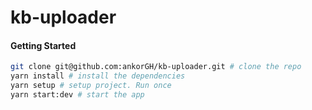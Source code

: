 # kb-uploader

#### Getting Started

```bash
git clone git@github.com:ankorGH/kb-uploader.git # clone the repo
yarn install # install the dependencies
yarn setup # setup project. Run once
yarn start:dev # start the app
```
